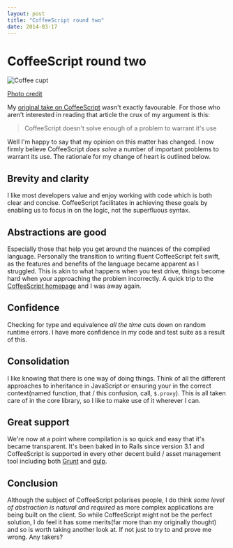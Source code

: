 ```yaml
---
layout: post
title: "CoffeeScript round two"
date: 2014-03-17
---
```


# CoffeeScript round two

<img src="http://farm4.staticflickr.com/3017/2555556885_6a1b81a97f_z.jpg" alt="Coffee cupt" />

[Photo credit](http://www.flickr.com/photos/lwy/2555556885/)

My [original take on CoffeeScript](/2011/07/24/my-take-on-coffeescript.html) wasn't exactly favourable. For those who aren't interested in reading that article the crux of my argument is this:

> CoffeeScript doesn't solve enough of a problem to warrant it's use

Well I'm happy to say that my opinion on this matter has changed. I now firmly believe CoffeeScript *does solve* a number of important problems to warrant its use. The rationale for my change of heart is outlined below.

## Brevity and clarity

I like most developers value and enjoy working with code which is both clear and concise. CoffeeScript facilitates in achieving these goals by enabling us to focus in on the logic, not the superfluous syntax.

## Abstractions are good

Especially those that help you get around the nuances of the compiled language. Personally the transition to writing fluent CoffeeScript felt swift, as the features and benefits of the language became apparent as I struggled. This is akin to what happens when you test drive, things become hard when your approaching the problem incorrectly. A quick trip to the [CoffeeScript homepage](http://coffeescript.org/) and I was away again.

## Confidence

Checking for type and equivalence *all the time* cuts down on random runtime errors. I have more confidence in my code and test suite as a result of this.

## Consolidation

I like knowing that there is one way of doing things. Think of all the different approaches to inheritance in JavaScript or ensuring your in the correct context(named function, that / this confusion, call, `$.proxy`). This is all taken care of in the core library, so I like to make use of it wherever I can.

## Great support

We're now at a point where compilation is so quick and easy that it's became transparent. It's been baked in to Rails since version 3.1 and CoffeeScript is supported in every other decent build / asset management tool including both [Grunt](http://gruntjs.com/) and [gulp](http://gulpjs.com/).

## Conclusion

Although the subject of CoffeeScript polarises people, I do think *some level of abstraction is natural and required* as  more complex applications are being built on the client. So while CoffeeScript might not be the perfect solution, I do feel it has some merits(far more than my originally thought) and so is worth taking another look at. If not just to try to and prove me wrong. Any takers?

